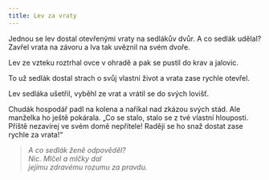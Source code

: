 ```yaml
---
title: Lev za vraty
---
```


  

Jednou se lev dostal otevřenými vraty na sedlákův dvůr. A co sedlák udělal? Zavřel vrata na závoru a lva tak uvěznil na svém dvoře.

Lev ze vzteku roztrhal ovce v ohradě a pak se pustil do krav a jalovic.

To už sedlák dostal strach o svůj vlastní život a vrata zase rychle otevřel.

Lev sedláka ušetřil, vyběhl ze vrat a vrátil se do svých lovišť.

Chudák hospodář padl na kolena a naříkal nad zkázou svých stád. Ale manželka ho ještě pokárala. „Co se stalo, stalo se z tvé vlastní hlouposti. Příště nezavírej ve svém domě nepřítele! Raději se ho snaž dostat zase rychle za vrata!“

> _A co sedlák ženě odpověděl?  
> Nic. Mlčel a mlčky dal  
> jejímu zdravému rozumu za pravdu._
